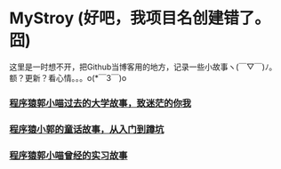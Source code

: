 # MyStroy (好吧，我项目名创建错了。囧)

这里是一时想不开，把Github当博客用的地方，记录一些小故事ヽ(￣▽￣)ﾉ。额？更新？看心情。。。o(*￣3￣)o 

### [程序猿郭小喵过去的大学故事，致迷茫的你我](https://github.com/CarGuo/MySotry/blob/master/Store1.md)
### [程序猿小郭的童话故事，从入门到蹲坑](https://github.com/CarGuo/MySotry/blob/master/Store2.md)
### [程序猿郭小喵曾经的实习故事](https://github.com/CarGuo/MySotry/blob/master/Store3.md)
